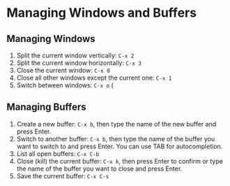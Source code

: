 # Managing Windows and Buffers

## Managing Windows

1. Split the current window vertically: `C-x 2`&#x20;
2. Split the current window horizontally: `C-x 3`&#x20;
3. Close the current window: `C-x 0`&#x20;
4. Close all other windows except the current one: `C-x 1`&#x20;
5. Switch between windows: `C-x o` (

## Managing Buffers

1. Create a new buffer: `C-x b`, then type the name of the new buffer and press Enter.
2. Switch to another buffer: `C-x b`, then type the name of the buffer you want to switch to and press Enter. You can use TAB for autocompletion.
3. List all open buffers: `C-x C-b`&#x20;
4. Close (kill) the current buffer: `C-x k`, then press Enter to confirm or type the name of the buffer you want to close and press Enter.
5. Save the current buffer: `C-x C-s`&#x20;
